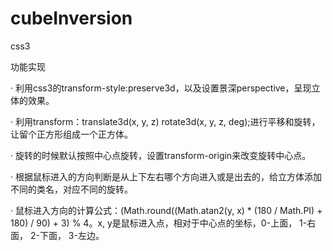 # cubeInversion
css3

功能实现

· 利用css3的transform-style:preserve3d，以及设置景深perspective，呈现立体的效果。

· 利用transform：translate3d(x, y, z) rotate3d(x, y, z, deg);进行平移和旋转，让留个正方形组成一个正方体。

· 旋转的时候默认按照中心点旋转，设置transform-origin来改变旋转中心点。

· 根据鼠标进入的方向判断是从上下左右哪个方向进入或是出去的，给立方体添加不同的类名，对应不同的旋转。

· 鼠标进入方向的计算公式：(Math.round((Math.atan2(y, x) * (180 / Math.PI) + 180) / 90) + 3) % 4。x, y是鼠标进入点，相对于中心点的坐标，0-上面， 1-右面， 2-下面， 3-左边。

